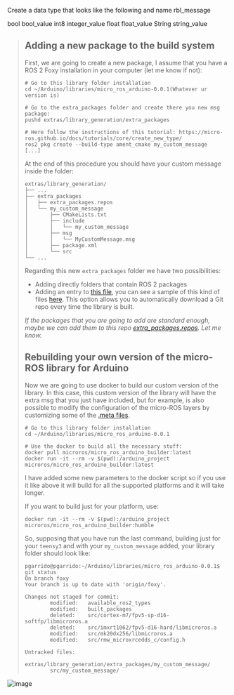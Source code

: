 Create a data type that looks like the following and name rbl_message

bool bool_value
int8 integer_value
float float_value
String string_value

> ## Adding a new package to the build system
> First, we are going to create a new package, I assume that you have a ROS 2 Foxy installation in your computer (let me know if not):
> 
> ```shell
> # Go to this library folder installation
> cd ~/Arduino/libraries/micro_ros_arduino-0.0.1(Whatever ur version is)
> 
> # Go to the extra_packages folder and create there you new msg package:
> pushd extras/library_generation/extra_packages
> 
> # Here follow the instructions of this tutorial: https://micro-ros.github.io/docs/tutorials/core/create_new_type/
> ros2 pkg create --build-type ament_cmake my_custom_message
> [...]
> ```
> 
> At the end of this procedure you should have your custom message inside the folder:
> 
> ```shell
> extras/library_generation/
> ├── ...
> ├── extra_packages
> │   ├── extra_packages.repos
> │   └── my_custom_message
> │       ├── CMakeLists.txt
> │       ├── include
> │       │   └── my_custom_message
> │       ├── msg
> │       │   └── MyCustomMessage.msg
> │       ├── package.xml
> │       └── src
> └── ...
> ```
> 
> Regarding this new `extra_packages` folder we have two possibilities:
> 
> * Adding directly folders that contain ROS 2 packages
> * Adding an entry to [this file](https://github.com/micro-ROS/micro_ros_arduino/blob/foxy/extras/library_generation/extra_packages/extra_packages.repos), you can see a sample of this kind of files [here](https://github.com/micro-ROS/micro_ros_setup/blob/foxy/config/agent_uros_packages.repos). This option allows you to automatically download a Git repo every time the library is built.
> 
> _If the packages that you are going to add are standard enough, maybe we can add them to this repo [extra_packages.repos](https://github.com/micro-ROS/micro_ros_arduino/blob/foxy/extras/library_generation/extra_packages/extra_packages.repos). Let me know._
> 
> ## Rebuilding your own version of the micro-ROS library for Arduino
> Now we are going to use docker to build our custom version of the library. In this case, this custom version of the library will have the extra msg that you just have included, but for example, is also possible to modify the configuration of the micro-ROS layers by customizing some of the [.meta files](https://github.com/micro-ROS/micro_ros_arduino/blob/foxy/extras/library_generation/colcon.meta).
> 
> ```shell
> # Go to this library folder installation
> cd ~/Arduino/libraries/micro_ros_arduino-0.0.1
> 
> # Use the docker to build all the necessary stuff:
> docker pull microros/micro_ros_arduino_builder:latest
> docker run -it --rm -v $(pwd):/arduino_project microros/micro_ros_arduino_builder:latest
> ```
> 
> I have added some new parameters to the docker script so if you use it like above it will build for all the supported platforms and it will take longer.
> 
> If you want to build just for your platform, use:
> 
> ```shell
> docker run -it --rm -v $(pwd):/arduino_project microros/micro_ros_arduino_builder:humble
> ```
> 
> So, supposing that you have run the last command, building just for your `teensy3` and with your `my_custom_message` added, your library folder should look like:
> 
> ```shell
> pgarrido@pgarrido:~/Arduino/libraries/micro_ros_arduino-0.0.1$ git status
> On branch foxy
> Your branch is up to date with 'origin/foxy'.
> 
> Changes not staged for commit:
>         modified:   available_ros2_types
>         modified:   built_packages
>         deleted:    src/cortex-m7/fpv5-sp-d16-softfp/libmicroros.a
>         deleted:    src/imxrt1062/fpv5-d16-hard/libmicroros.a
>         modified:   src/mk20dx256/libmicroros.a
>         modified:   src/rmw_microxrcedds_c/config.h
> 
> Untracked files:
>         extras/library_generation/extra_packages/my_custom_message/
>         src/my_custom_message/
> ```
> 




![image](https://github.com/krishna4104/RigBetel_Labs_Micro_Ros/assets/140909916/0de66791-aa81-4839-8f9a-a415a909f042)
